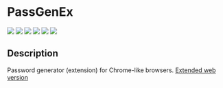 # PassGenEx

[![](https://img.shields.io/badge/platforms-Chrome--like_Browsers-23252E.svg)](https://github.com/Zalexanninev15/PassGenEx)
[![](https://img.shields.io/badge/written_on-Java_Script-E34F26.svg?logo=javascript)](https://github.com/Zalexanninev15/PassGenEx)
[![](https://img.shields.io/badge/release-v1.0-blue.svg)](https://github.com/Zalexanninev15/PassGenEx)
[![](https://img.shields.io/github/last-commit/Zalexanninev15/PassGenEx)](https://github.com/Zalexanninev15/PassGen2/commits/main)
[![](https://img.shields.io/badge/license-MIT-blue.svg)](LICENSE)
[![](https://img.shields.io/badge/donate-Buy_Me_a_Coffee-F94400.svg)](https://zalexanninev15.jimdofree.com/buy-me-a-coffee)

## Description

Password generator (extension) for Chrome-like browsers. [Extended web version](https://github.com/Zalexanninev15/PassGen2)
